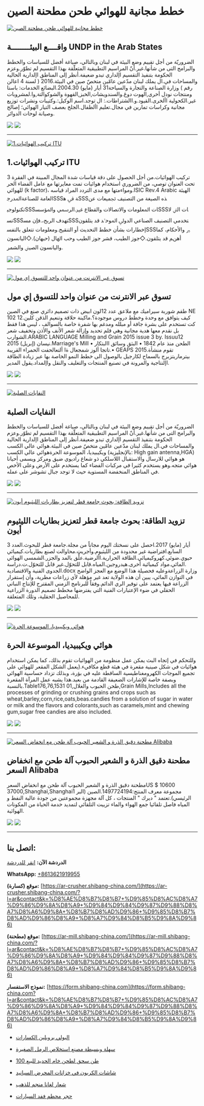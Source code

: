 # خطط مجانية للهوائي طحن مطحنة الصين

<a href="https://swt.shibang-china.com/?l=ar&img&k=%D8%AE%D8%B7%D8%B7+%D9%85%D8%AC%D8%A7%D9%86%D9%8A%D8%A9+%D9%84%D9%84%D9%87%D9%88%D8%A7%D8%A6%D9%8A+%D8%B7%D8%AD%D9%86+%D9%85%D8%B7%D8%AD%D9%86%D8%A9+%D8%A7%D9%84%D8%B5%D9%8A%D9%86" target="_blank">![خطط مجانية للهوائي طحن مطحنة الصين](http://static.shibang-china.com/all-800x300/89.jpg)</a>

## واقــــع البيئــــــــة UNDP in the Arab States
الضروريّة من أجل تقييم وضع البيئة في لبنان وبالتالي، صياغة أفضل للسياسات والخطط والبرامج التى من شأنها.غير.أنّ المراسيم التطبيقية المتعلّقة بهذا التقسيم لم تطوّر.وعزم الحكومة بتنفيذ التقسيم اإلداري تبدو ضعيفة.أنظر إلى المناطق اإلدارية الحالية والمساحات في.ال يملك لبنان مدّعين عامّين متخصّ صين في البيئة.2016 ( لسنة 4 اعالن رقم ) وزارة الصناعة والتجارة والسياحة31 أيار (مايو) 2004.30.البضائع الخدمات: باستا ومنتجات نودل أخرى,الهوت دوغ.والسندويشات,الخبز,القهوة والشوكوالتة,وا.لمشروبات غير.الكحولية األخرى.القيود.و.االشتراطات.: ال توجد.اسم الوكيل:.وكتيبات ونشرات توزيع مجانية وكراسات تمارين في مجال.تعليم األطفال.الجلخ بعصف التيار الهوائي؛ إصالح وصيانة لوحات الدوائر.


<a href="https://whatsapp.shibangsoft.com/WhatsApp.php" target="_blank" title="WhatsApp">![](http://static.shibang-china.com/icon/whatsapp.png)</a> <a href="https://swt.shibang-china.com/?l=ar&icon&k=%D8%AE%D8%B7%D8%B7+%D9%85%D8%AC%D8%A7%D9%86%D9%8A%D8%A9+%D9%84%D9%84%D9%87%D9%88%D8%A7%D8%A6%D9%8A+%D8%B7%D8%AD%D9%86+%D9%85%D8%B7%D8%AD%D9%86%D8%A9+%D8%A7%D9%84%D8%B5%D9%8A%D9%86" target="_blank">![](http://static.shibang-china.com/icon/chat-ar.png)</a>

---

<a href="https://swt.shibang-china.com/?l=ar&img&k=%D8%AE%D8%B7%D8%B7+%D9%85%D8%AC%D8%A7%D9%86%D9%8A%D8%A9+%D9%84%D9%84%D9%87%D9%88%D8%A7%D8%A6%D9%8A+%D8%B7%D8%AD%D9%86+%D9%85%D8%B7%D8%AD%D9%86%D8%A9+%D8%A7%D9%84%D8%B5%D9%8A%D9%86" target="_blank">![1.تركيب الهوائيات ITU](http://static.shibang-china.com/all-800x300/1169.jpg)</a>

## 1.تركيب الهوائيات ITU
تركيب الهوائيات.من أجل الحصول على دقة قياسات شدة المجال المبينة في الفقرة 3 تحت العنوان توصي، من الضروري استخدام هوائيات تمت معايرتها مع عامل الفضاء الحر للهوائي (k factor)، ومواءمتها مع مدى التردد المراد قياسه.ISIC Rev.4 Arabic الهيئة العامة للصناعةاﳌﺪرﺟSSSﺔ ﰲ ﻫSSSﺬه اﻟﺼﻴﻐﺔ ﻣﻦ اﻟﺘﺼﻨﻴﻒ ﲡﻤﻴﻌﺎت ﻋﻦ ﺗﮑﻨﻮﻟﻮﺟﻴSSSﺎت اﳌﻌﻠﻮﻣﺎت واﻻﺗﺼﺎﻻت واﻟﻘﻄﺎع ﻏﲑ.اﻟﺮﲰﻲ واﳌﺆﺳﺴSSSﺎت اﻟﱵ ﻻ ﺗﺴSSSﺘﻬﺪف اﻟﺮﺑﺢ،.ﻓﺈن ﻣﺴSSSﺘﺨﺪﻣﻲ اﻟﺘﺼﻨﻴﻒ اﻟﺼﻨﺎﻋﻲ اﻟﺪوﱄ اﳌﻮﺣﱠﺪ ﻗﺪ ﻳﺘﻠﻘﻮن إﺧﻄﺎرات ﺑﺸﺄن ﺧﻄﻂ اﻟﺘﺤﺪﻳﺚ أو اﻟﺘﻨﻘﻴﺢ.وﻣﻌﻠﻮﻣﺎت ﺗﺘﻌﻠﻖ ﺑﺎﻟﺘﻔﺴSSSﲑ واﻷﺣﮑﺎم، ﮐﻤﺎ أهنﻢ ﻗﺪ ﻳﺘﻠﻘﻮن.◇ﺟﻮز اﻟﻄﻴﺐ، ﻗﺸﺮ ﺟﻮز اﻟﻄﻴﺐ وﺣﺐ اﳍﺎل (ﺣﺒﻬﺎن).◇اﻟﻴﺎﻧﺴﻮن واﻟﻴﺎﻧﺴﻮن اﻟﺼﻴﲏ واﻟﺸﻤﺮ.


<a href="https://whatsapp.shibangsoft.com/WhatsApp.php" target="_blank" title="WhatsApp">![](http://static.shibang-china.com/icon/whatsapp.png)</a> <a href="https://swt.shibang-china.com/?l=ar&icon&k=%D8%AE%D8%B7%D8%B7+%D9%85%D8%AC%D8%A7%D9%86%D9%8A%D8%A9+%D9%84%D9%84%D9%87%D9%88%D8%A7%D8%A6%D9%8A+%D8%B7%D8%AD%D9%86+%D9%85%D8%B7%D8%AD%D9%86%D8%A9+%D8%A7%D9%84%D8%B5%D9%8A%D9%86" target="_blank">![](http://static.shibang-china.com/icon/chat-ar.png)</a>

---

<a href="https://swt.shibang-china.com/?l=ar&img&k=%D8%AE%D8%B7%D8%B7+%D9%85%D8%AC%D8%A7%D9%86%D9%8A%D8%A9+%D9%84%D9%84%D9%87%D9%88%D8%A7%D8%A6%D9%8A+%D8%B7%D8%AD%D9%86+%D9%85%D8%B7%D8%AD%D9%86%D8%A9+%D8%A7%D9%84%D8%B5%D9%8A%D9%86" target="_blank">![تسوق عبر الانترنت من عنوان واحد للتسوق إي مول](http://static.shibang-china.com/all-800x300/490.jpg)</a>

## تسوق عبر الانترنت من عنوان واحد للتسوق إي مول
طقم شوربة سيراميك مع ملاعق عدد 12لون ابيض ذات تصميم دائري صنع في الصين NE 102 12.كيف يتوافق مع وحدة وخطط دروس موجودة؟.ماكينة حلاقة وتنعيم الذقن كلين كت تستخدم على بشرة جافة أو مبلله ومدغم بها شفرة خاصة بالسوالف ، ليس هذا فقط بل نقدم معها هدية مجانية وهي قلم تحديد وإزالة شعر الأنف والأذن وتخفيف شعر الشوارب.ARABIC LANGUAGE Milling and Grain 2015 issue 3 by. Issuu12 نيسان (إبريل) 2015.Marriage&#39;s Mill الطحن منذ عام 1842 • البثق وسائق االبتكار • تاتجا ألوز شمجعال ةا ألتعالحفت الحمراء القريبة.• GEAPS 2015.تقوم منشأة بيترماريتزبرج بالسماح لكارجيل بالوصول الى خطط النمو الخاصة بها عبر زيادة الطاقة اإلنتاجية والمرونة في تصنيع المنتجات والتغليف والنقل واإلمداد.يقول المدير.


<a href="https://whatsapp.shibangsoft.com/WhatsApp.php" target="_blank" title="WhatsApp">![](http://static.shibang-china.com/icon/whatsapp.png)</a> <a href="https://swt.shibang-china.com/?l=ar&icon&k=%D8%AE%D8%B7%D8%B7+%D9%85%D8%AC%D8%A7%D9%86%D9%8A%D8%A9+%D9%84%D9%84%D9%87%D9%88%D8%A7%D8%A6%D9%8A+%D8%B7%D8%AD%D9%86+%D9%85%D8%B7%D8%AD%D9%86%D8%A9+%D8%A7%D9%84%D8%B5%D9%8A%D9%86" target="_blank">![](http://static.shibang-china.com/icon/chat-ar.png)</a>

---

<a href="https://swt.shibang-china.com/?l=ar&img&k=%D8%AE%D8%B7%D8%B7+%D9%85%D8%AC%D8%A7%D9%86%D9%8A%D8%A9+%D9%84%D9%84%D9%87%D9%88%D8%A7%D8%A6%D9%8A+%D8%B7%D8%AD%D9%86+%D9%85%D8%B7%D8%AD%D9%86%D8%A9+%D8%A7%D9%84%D8%B5%D9%8A%D9%86" target="_blank">![النفايات الصلبة](http://static.shibang-china.com/all-800x300/633.jpg)</a>

## النفايات الصلبة
الضروريّة من أجل تقييم وضع البيئة في لبنان وبالتالي، صياغة أفضل للسياسات والخطط والبرامج التى من شأنها.غير.أنّ المراسيم التطبيقية المتعلّقة بهذا التقسيم لم تطوّر.وعزم الحكومة بتنفيذ التقسيم اإلداري تبدو ضعيفة.أنظر إلى المناطق اإلدارية الحالية والمساحات في.ال يملك لبنان مدّعين عامّين متخصّ صين في البيئة.هوائي عالي الكسب ويكيبيديا، الموسوعة الحرةهوائي عالي الكسب (بالإنجليزية: High gain antenna,HGA) هو هوائي للارسال والاستقبال اللاسلكي ذو شعاع راديوي ضيق ومركز ويسمى أحيانا هوائي متجه.وهو يستخدم كثيرا في مركبات الفضاء كما يستخدم على الأرض وعلى الأخص في المناطق المنخفضة المستوية حيث لا توجد جبال تشوشر على عمله.


<a href="https://whatsapp.shibangsoft.com/WhatsApp.php" target="_blank" title="WhatsApp">![](http://static.shibang-china.com/icon/whatsapp.png)</a> <a href="https://swt.shibang-china.com/?l=ar&icon&k=%D8%AE%D8%B7%D8%B7+%D9%85%D8%AC%D8%A7%D9%86%D9%8A%D8%A9+%D9%84%D9%84%D9%87%D9%88%D8%A7%D8%A6%D9%8A+%D8%B7%D8%AD%D9%86+%D9%85%D8%B7%D8%AD%D9%86%D8%A9+%D8%A7%D9%84%D8%B5%D9%8A%D9%86" target="_blank">![](http://static.shibang-china.com/icon/chat-ar.png)</a>

---

<a href="https://swt.shibang-china.com/?l=ar&img&k=%D8%AE%D8%B7%D8%B7+%D9%85%D8%AC%D8%A7%D9%86%D9%8A%D8%A9+%D9%84%D9%84%D9%87%D9%88%D8%A7%D8%A6%D9%8A+%D8%B7%D8%AD%D9%86+%D9%85%D8%B7%D8%AD%D9%86%D8%A9+%D8%A7%D9%84%D8%B5%D9%8A%D9%86" target="_blank">![تزويد الطاقة: بحوث جامعة قطر لتعزيز بطاريات الليثيوم أيون](http://static.shibang-china.com/all-800x300/1315.jpg)</a>

## تزويد الطاقة: بحوث جامعة قطر لتعزيز بطاريات الليثيوم أيون
3 أيار (مايو) 2017.احصل على نسختك اليوم مجاناً من مجلة.جامعة قطر للبحوث.العدد السابع.افتراضية غير محدودة من الليثيوم.وأجريت.محاوالت لصنع بطاريات.كيميائي حيوي.ضوئي.كهروكيميائي.الطاقة الحرارية.األرضية.علِّق بالمد والجزر.الشمسي الهوائي .المائي.مواد كيميائية أخرى.هيدروجين.المياه.قابل للتحوّل.غير قابل للتحوّل.ت.دراسة الجدوى الفنية والاقتصادية.docx وزارة الزراعةوعليه فحصيلة هذا الوضع مع العجز الواضح في التوازن المائي، يبين أن هذه الولاية تعد غير مؤهلة لأي زراعات مطرية، وأن إستقرار الزراعة فيها يعتمد على توفير الري الدائم.وفقاً للبرنامج الزمني المقترح للإنتاج النباتي الحقلي في ضوء الإعتبارات الفنية التي يفترضها مخطط تصميم الدورة الزراعية للمحاصيل الحقلية، وتلك المتعلقة.


<a href="https://whatsapp.shibangsoft.com/WhatsApp.php" target="_blank" title="WhatsApp">![](http://static.shibang-china.com/icon/whatsapp.png)</a> <a href="https://swt.shibang-china.com/?l=ar&icon&k=%D8%AE%D8%B7%D8%B7+%D9%85%D8%AC%D8%A7%D9%86%D9%8A%D8%A9+%D9%84%D9%84%D9%87%D9%88%D8%A7%D8%A6%D9%8A+%D8%B7%D8%AD%D9%86+%D9%85%D8%B7%D8%AD%D9%86%D8%A9+%D8%A7%D9%84%D8%B5%D9%8A%D9%86" target="_blank">![](http://static.shibang-china.com/icon/chat-ar.png)</a>

---

<a href="https://swt.shibang-china.com/?l=ar&img&k=%D8%AE%D8%B7%D8%B7+%D9%85%D8%AC%D8%A7%D9%86%D9%8A%D8%A9+%D9%84%D9%84%D9%87%D9%88%D8%A7%D8%A6%D9%8A+%D8%B7%D8%AD%D9%86+%D9%85%D8%B7%D8%AD%D9%86%D8%A9+%D8%A7%D9%84%D8%B5%D9%8A%D9%86" target="_blank">![هوائي ويكيبيديا، الموسوعة الحرة](http://static.shibang-china.com/all-800x300/773.jpg)</a>

## هوائي ويكيبيديا، الموسوعة الحرة
وللتحكم في إتجاه البث يمكن عمل منظومة من الهوائيات تقوم بذلك، كما يمكن استخدام هوائيات في شكل صينية مقعرة في هيئة قطع مكافيء.(يعمل الشكل المقعر للهوائي على تجميع الموجات الكهرومغناطيسية الساقطة عليه في بؤرة، وبذلك تزداد حساسية الهوائي وبصفة خاصة للإشارات الضعيفة القادمة من بعيد.هذا يشبه عمل المرآة المقعرة بالنسبة.Table176,76,1531 01,طحن الحبوب والغلال,Grain Mills,Includes all the processes of grinding or crushing grains and crops such as wheat,barley,corn,rice,oats,beas.candies from a solution of sugar in water or milk and the flavors and colorants,such as caramels,mint and chewing gum,sugar free candies are also included.


<a href="https://whatsapp.shibangsoft.com/WhatsApp.php" target="_blank" title="WhatsApp">![](http://static.shibang-china.com/icon/whatsapp.png)</a> <a href="https://swt.shibang-china.com/?l=ar&icon&k=%D8%AE%D8%B7%D8%B7+%D9%85%D8%AC%D8%A7%D9%86%D9%8A%D8%A9+%D9%84%D9%84%D9%87%D9%88%D8%A7%D8%A6%D9%8A+%D8%B7%D8%AD%D9%86+%D9%85%D8%B7%D8%AD%D9%86%D8%A9+%D8%A7%D9%84%D8%B5%D9%8A%D9%86" target="_blank">![](http://static.shibang-china.com/icon/chat-ar.png)</a>

---

<a href="https://swt.shibang-china.com/?l=ar&img&k=%D8%AE%D8%B7%D8%B7+%D9%85%D8%AC%D8%A7%D9%86%D9%8A%D8%A9+%D9%84%D9%84%D9%87%D9%88%D8%A7%D8%A6%D9%8A+%D8%B7%D8%AD%D9%86+%D9%85%D8%B7%D8%AD%D9%86%D8%A9+%D8%A7%D9%84%D8%B5%D9%8A%D9%86" target="_blank">![مطحنة دقيق الذرة و الشعير الحبوب آلة طحن مع انخفاض السعر Alibaba](http://static.shibang-china.com/all-800x300/908.jpg)</a>

## مطحنة دقيق الذرة و الشعير الحبوب آلة طحن مع انخفاض السعر Alibaba
مطحنة دقيق الذرة و الشعير الحبوب آلة طحن مع انخفاض السعرUS $ 10600 37000,Shanghai,Shanghai1 مجموعة معرف المنتج:1497724194.الصين (البر الرئيسي).تعتمد &quot; ديرك &quot; المنتجات ، كل آلة مجهزة مجموعتين من جودة عالية النفط و المياه فاصل تلقائيا جمع الهواء والماء تزييت التلقائي لتمديد خدمة الحياة من المكونات الهوائية.

<a href="https://whatsapp.shibangsoft.com/WhatsApp.php" target="_blank" title="WhatsApp">![](http://static.shibang-china.com/icon/whatsapp.png)</a> <a href="https://swt.shibang-china.com/?l=ar&icon&k=%D8%AE%D8%B7%D8%B7+%D9%85%D8%AC%D8%A7%D9%86%D9%8A%D8%A9+%D9%84%D9%84%D9%87%D9%88%D8%A7%D8%A6%D9%8A+%D8%B7%D8%AD%D9%86+%D9%85%D8%B7%D8%AD%D9%86%D8%A9+%D8%A7%D9%84%D8%B5%D9%8A%D9%86" target="_blank">![](http://static.shibang-china.com/icon/chat-ar.png)</a>

---
## اتصل بنا:

**الدردشة الآن:** [انقر للدردشة](https://swt.shibang-china.com?l=ar&contact&k=%D8%AE%D8%B7%D8%B7+%D9%85%D8%AC%D8%A7%D9%86%D9%8A%D8%A9+%D9%84%D9%84%D9%87%D9%88%D8%A7%D8%A6%D9%8A+%D8%B7%D8%AD%D9%86+%D9%85%D8%B7%D8%AD%D9%86%D8%A9+%D8%A7%D9%84%D8%B5%D9%8A%D9%86)

**WhatsApp:**  [+8613621919955](https://whatsapp.shibangsoft.com/WhatsApp.php)

**موقع (كسارة):** [https://ar-crusher.shibang-china.com/](https://ar-crusher.shibang-china.com/?l=ar&contact&k=%D8%AE%D8%B7%D8%B7+%D9%85%D8%AC%D8%A7%D9%86%D9%8A%D8%A9+%D9%84%D9%84%D9%87%D9%88%D8%A7%D8%A6%D9%8A+%D8%B7%D8%AD%D9%86+%D9%85%D8%B7%D8%AD%D9%86%D8%A9+%D8%A7%D9%84%D8%B5%D9%8A%D9%86)

**موقع (مطحنة):** [https://ar-mill.shibang-china.com/](https://ar-mill.shibang-china.com/?l=ar&contact&k=%D8%AE%D8%B7%D8%B7+%D9%85%D8%AC%D8%A7%D9%86%D9%8A%D8%A9+%D9%84%D9%84%D9%87%D9%88%D8%A7%D8%A6%D9%8A+%D8%B7%D8%AD%D9%86+%D9%85%D8%B7%D8%AD%D9%86%D8%A9+%D8%A7%D9%84%D8%B5%D9%8A%D9%86)

**نموذج الاستفسار:** [https://form.shibang-china.com](https://form.shibang-china.com?l=ar&contact&k=%D8%AE%D8%B7%D8%B7+%D9%85%D8%AC%D8%A7%D9%86%D9%8A%D8%A9+%D9%84%D9%84%D9%87%D9%88%D8%A7%D8%A6%D9%8A+%D8%B7%D8%AD%D9%86+%D9%85%D8%B7%D8%AD%D9%86%D8%A9+%D8%A7%D9%84%D8%B5%D9%8A%D9%86)

* [البولي بروبلين الكسارات](../21/%D8%A7%D9%84%D8%A8%D9%88%D9%84%D9%8A%20%D8%A8%D8%B1%D9%88%D8%A8%D9%84%D9%8A%D9%86%20%D8%A7%D9%84%D9%83%D8%B3%D8%A7%D8%B1%D8%A7%D8%AA.md)

* [سهلة وبسيطة مصنع استخلاص الرمل الصغيرة](../23/%D8%B3%D9%87%D9%84%D8%A9%20%D9%88%D8%A8%D8%B3%D9%8A%D8%B7%D8%A9%20%D9%85%D8%B5%D9%86%D8%B9%20%D8%A7%D8%B3%D8%AA%D8%AE%D9%84%D8%A7%D8%B5%20%D8%A7%D9%84%D8%B1%D9%85%D9%84%20%D8%A7%D9%84%D8%B5%D8%BA%D9%8A%D8%B1%D8%A9.md)

* [100 طن سحق لطحن خام الحديد للبيع](../25/100%20%D8%B7%D9%86%20%D8%B3%D8%AD%D9%82%20%D9%84%D8%B7%D8%AD%D9%86%20%D8%AE%D8%A7%D9%85%20%D8%A7%D9%84%D8%AD%D8%AF%D9%8A%D8%AF%20%D9%84%D9%84%D8%A8%D9%8A%D8%B9.md)

* [شاشات الكربون في خزانات المحرض السيانيد](../23/%D8%B4%D8%A7%D8%B4%D8%A7%D8%AA%20%D8%A7%D9%84%D9%83%D8%B1%D8%A8%D9%88%D9%86%20%D9%81%D9%8A%20%D8%AE%D8%B2%D8%A7%D9%86%D8%A7%D8%AA%20%D8%A7%D9%84%D9%85%D8%AD%D8%B1%D8%B6%20%D8%A7%D9%84%D8%B3%D9%8A%D8%A7%D9%86%D9%8A%D8%AF.md)

* [شعار لغانا منجم للذهب](../24/%D8%B4%D8%B9%D8%A7%D8%B1%20%D9%84%D8%BA%D8%A7%D9%86%D8%A7%20%D9%85%D9%86%D8%AC%D9%85%20%D9%84%D9%84%D8%B0%D9%87%D8%A8.md)

* [حجر محطم ففد السيارات](../25/%D8%AD%D8%AC%D8%B1%20%D9%85%D8%AD%D8%B7%D9%85%20%D9%81%D9%81%D8%AF%20%D8%A7%D9%84%D8%B3%D9%8A%D8%A7%D8%B1%D8%A7%D8%AA.md)